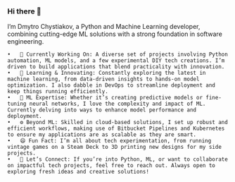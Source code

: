 ### Hi there 👋

I’m Dmytro Chystiakov, a Python and Machine Learning developer, combining cutting-edge ML solutions with a strong foundation in software engineering.

	•	🔭 Currently Working On: A diverse set of projects involving Python automation, ML models, and a few experimental DIY tech creations. I’m driven to build applications that blend practicality with innovation.
	•	🌱 Learning & Innovating: Constantly exploring the latest in machine learning, from data-driven insights to hands-on model optimization. I also dabble in DevOps to streamline deployment and keep things running efficiently.
	•	🤖 ML Expertise: Whether it’s creating predictive models or fine-tuning neural networks, I love the complexity and impact of ML. Currently delving into ways to enhance model performance and deployment.
	•	⚙️ Beyond ML: Skilled in cloud-based solutions, I set up robust and efficient workflows, making use of Bitbucket Pipelines and Kubernetes to ensure my applications are as scalable as they are smart.
	•	😄 Fun Fact: I’m all about tech experimentation, from running vintage games on a Steam Deck to 3D printing new designs for my side projects.
	•	💬 Let’s Connect: If you’re into Python, ML, or want to collaborate on impactful tech projects, feel free to reach out. Always open to exploring fresh ideas and creative solutions!
